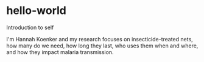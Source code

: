 # hello-world
Introduction to self

I'm Hannah Koenker and my research focuses on insecticide-treated nets, how many do we need, how long they last, who uses them when and where, and how they impact malaria transmission. 
